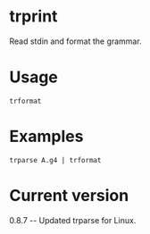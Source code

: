 # trprint

Read stdin and format the grammar.

# Usage

    trformat

# Examples

    trparse A.g4 | trformat

# Current version

0.8.7 -- Updated trparse for Linux.
